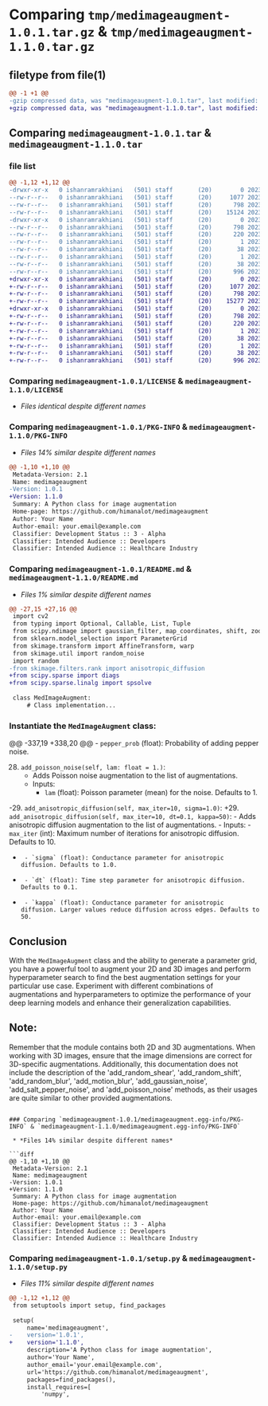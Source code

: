 # Comparing `tmp/medimageaugment-1.0.1.tar.gz` & `tmp/medimageaugment-1.1.0.tar.gz`

## filetype from file(1)

```diff
@@ -1 +1 @@
-gzip compressed data, was "medimageaugment-1.0.1.tar", last modified: Sat Jul 22 05:34:51 2023, max compression
+gzip compressed data, was "medimageaugment-1.1.0.tar", last modified: Sat Jul 22 06:20:21 2023, max compression
```

## Comparing `medimageaugment-1.0.1.tar` & `medimageaugment-1.1.0.tar`

### file list

```diff
@@ -1,12 +1,12 @@
-drwxr-xr-x   0 ishanramrakhiani   (501) staff       (20)        0 2023-07-22 05:34:51.580158 medimageaugment-1.0.1/
--rw-r--r--   0 ishanramrakhiani   (501) staff       (20)     1077 2023-07-22 05:26:51.000000 medimageaugment-1.0.1/LICENSE
--rw-r--r--   0 ishanramrakhiani   (501) staff       (20)      798 2023-07-22 05:34:51.579577 medimageaugment-1.0.1/PKG-INFO
--rw-r--r--   0 ishanramrakhiani   (501) staff       (20)    15124 2023-07-22 05:26:40.000000 medimageaugment-1.0.1/README.md
-drwxr-xr-x   0 ishanramrakhiani   (501) staff       (20)        0 2023-07-22 05:34:51.578259 medimageaugment-1.0.1/medimageaugment.egg-info/
--rw-r--r--   0 ishanramrakhiani   (501) staff       (20)      798 2023-07-22 05:34:51.000000 medimageaugment-1.0.1/medimageaugment.egg-info/PKG-INFO
--rw-r--r--   0 ishanramrakhiani   (501) staff       (20)      220 2023-07-22 05:34:51.000000 medimageaugment-1.0.1/medimageaugment.egg-info/SOURCES.txt
--rw-r--r--   0 ishanramrakhiani   (501) staff       (20)        1 2023-07-22 05:34:51.000000 medimageaugment-1.0.1/medimageaugment.egg-info/dependency_links.txt
--rw-r--r--   0 ishanramrakhiani   (501) staff       (20)       38 2023-07-22 05:34:51.000000 medimageaugment-1.0.1/medimageaugment.egg-info/requires.txt
--rw-r--r--   0 ishanramrakhiani   (501) staff       (20)        1 2023-07-22 05:34:51.000000 medimageaugment-1.0.1/medimageaugment.egg-info/top_level.txt
--rw-r--r--   0 ishanramrakhiani   (501) staff       (20)       38 2023-07-22 05:34:51.580543 medimageaugment-1.0.1/setup.cfg
--rw-r--r--   0 ishanramrakhiani   (501) staff       (20)      996 2023-07-22 05:32:28.000000 medimageaugment-1.0.1/setup.py
+drwxr-xr-x   0 ishanramrakhiani   (501) staff       (20)        0 2023-07-22 06:20:21.138333 medimageaugment-1.1.0/
+-rw-r--r--   0 ishanramrakhiani   (501) staff       (20)     1077 2023-07-22 06:19:31.000000 medimageaugment-1.1.0/LICENSE
+-rw-r--r--   0 ishanramrakhiani   (501) staff       (20)      798 2023-07-22 06:20:21.137699 medimageaugment-1.1.0/PKG-INFO
+-rw-r--r--   0 ishanramrakhiani   (501) staff       (20)    15277 2023-07-22 06:19:55.000000 medimageaugment-1.1.0/README.md
+drwxr-xr-x   0 ishanramrakhiani   (501) staff       (20)        0 2023-07-22 06:20:21.136724 medimageaugment-1.1.0/medimageaugment.egg-info/
+-rw-r--r--   0 ishanramrakhiani   (501) staff       (20)      798 2023-07-22 06:20:20.000000 medimageaugment-1.1.0/medimageaugment.egg-info/PKG-INFO
+-rw-r--r--   0 ishanramrakhiani   (501) staff       (20)      220 2023-07-22 06:20:20.000000 medimageaugment-1.1.0/medimageaugment.egg-info/SOURCES.txt
+-rw-r--r--   0 ishanramrakhiani   (501) staff       (20)        1 2023-07-22 06:20:20.000000 medimageaugment-1.1.0/medimageaugment.egg-info/dependency_links.txt
+-rw-r--r--   0 ishanramrakhiani   (501) staff       (20)       38 2023-07-22 06:20:20.000000 medimageaugment-1.1.0/medimageaugment.egg-info/requires.txt
+-rw-r--r--   0 ishanramrakhiani   (501) staff       (20)        1 2023-07-22 06:20:20.000000 medimageaugment-1.1.0/medimageaugment.egg-info/top_level.txt
+-rw-r--r--   0 ishanramrakhiani   (501) staff       (20)       38 2023-07-22 06:20:21.138599 medimageaugment-1.1.0/setup.cfg
+-rw-r--r--   0 ishanramrakhiani   (501) staff       (20)      996 2023-07-22 06:19:47.000000 medimageaugment-1.1.0/setup.py
```

### Comparing `medimageaugment-1.0.1/LICENSE` & `medimageaugment-1.1.0/LICENSE`

 * *Files identical despite different names*

### Comparing `medimageaugment-1.0.1/PKG-INFO` & `medimageaugment-1.1.0/PKG-INFO`

 * *Files 14% similar despite different names*

```diff
@@ -1,10 +1,10 @@
 Metadata-Version: 2.1
 Name: medimageaugment
-Version: 1.0.1
+Version: 1.1.0
 Summary: A Python class for image augmentation
 Home-page: https://github.com/himanalot/medimageaugment
 Author: Your Name
 Author-email: your.email@example.com
 Classifier: Development Status :: 3 - Alpha
 Classifier: Intended Audience :: Developers
 Classifier: Intended Audience :: Healthcare Industry
```

### Comparing `medimageaugment-1.0.1/README.md` & `medimageaugment-1.1.0/README.md`

 * *Files 1% similar despite different names*

```diff
@@ -27,15 +27,16 @@
 import cv2
 from typing import Optional, Callable, List, Tuple
 from scipy.ndimage import gaussian_filter, map_coordinates, shift, zoom
 from sklearn.model_selection import ParameterGrid
 from skimage.transform import AffineTransform, warp
 from skimage.util import random_noise
 import random
-from skimage.filters.rank import anisotropic_diffusion
+from scipy.sparse import diags
+from scipy.sparse.linalg import spsolve
 
 class MedImageAugment:
     # Class implementation...
 ```
 
 ### Instantiate the `MedImageAugment` class:
 
@@ -337,19 +338,20 @@
       - `pepper_prob` (float): Probability of adding pepper noise.
 
 28. `add_poisson_noise(self, lam: float = 1.)`:
     - Adds Poisson noise augmentation to the list of augmentations.
     - Inputs:
       - `lam` (float): Poisson parameter (mean) for the noise. Defaults to 1.
 
-29. `add_anisotropic_diffusion(self, max_iter=10, sigma=1.0)`:
+29. `add_anisotropic_diffusion(self, max_iter=10, dt=0.1, kappa=50)`:
     - Adds anisotropic diffusion augmentation to the list of augmentations.
     - Inputs:
       - `max_iter` (int): Maximum number of iterations for anisotropic diffusion. Defaults to 10.
-      - `sigma` (float): Conductance parameter for anisotropic diffusion. Defaults to 1.0.
+      - `dt` (float): Time step parameter for anisotropic diffusion. Defaults to 0.1.
+      - `kappa` (float): Conductance parameter for anisotropic diffusion. Larger values reduce diffusion across edges. Defaults to 50.
 
 ## Conclusion
 
 With the `MedImageAugment` class and the ability to generate a parameter grid, you have a powerful tool to augment your 2D and 3D images and perform hyperparameter search to find the best augmentation settings for your particular use case. Experiment with different combinations of augmentations and hyperparameters to optimize the performance of your deep learning models and enhance their generalization capabilities.
 
 ## Note:
 Remember that the module contains both 2D and 3D augmentations. When working with 3D images, ensure that the image dimensions are correct for 3D-specific augmentations. Additionally, this documentation does not include the description of the 'add_random_shear', 'add_random_shift', 'add_random_blur', 'add_motion_blur', 'add_gaussian_noise', 'add_salt_pepper_noise', and 'add_poisson_noise' methods, as their usages are quite similar to other provided augmentations.
```

### Comparing `medimageaugment-1.0.1/medimageaugment.egg-info/PKG-INFO` & `medimageaugment-1.1.0/medimageaugment.egg-info/PKG-INFO`

 * *Files 14% similar despite different names*

```diff
@@ -1,10 +1,10 @@
 Metadata-Version: 2.1
 Name: medimageaugment
-Version: 1.0.1
+Version: 1.1.0
 Summary: A Python class for image augmentation
 Home-page: https://github.com/himanalot/medimageaugment
 Author: Your Name
 Author-email: your.email@example.com
 Classifier: Development Status :: 3 - Alpha
 Classifier: Intended Audience :: Developers
 Classifier: Intended Audience :: Healthcare Industry
```

### Comparing `medimageaugment-1.0.1/setup.py` & `medimageaugment-1.1.0/setup.py`

 * *Files 11% similar despite different names*

```diff
@@ -1,12 +1,12 @@
 from setuptools import setup, find_packages
 
 setup(
     name='medimageaugment',
-    version='1.0.1',
+    version='1.1.0',
     description='A Python class for image augmentation',
     author='Your Name',
     author_email='your.email@example.com',
     url='https://github.com/himanalot/medimageaugment',
     packages=find_packages(),
     install_requires=[
         'numpy',
```

